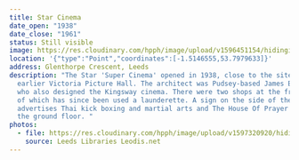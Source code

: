 ```yaml
---
title: Star Cinema
date_open: "1938"
date_close: "1961"
status: Still visible
image: https://res.cloudinary.com/hpph/image/upload/v1596451154/hidinginplainsight/starcinema.svg
location: '{"type":"Point","coordinates":[-1.5146555,53.7979633]}'
address: Glenthorpe Crescent, Leeds
description: "The Star 'Super Cinema' opened in 1938, close to the site of the
  earlier Victoria Picture Hall. The architect was Pudsey-based James Brodie,
  who also designed the Kingsway cinema. There were two shops at the front, one
  of which has since been used a launderette. A sign on the side of the building
  advertises Thai kick boxing and martial arts and The House Of Prayer occupies
  the ground floor. "
photos:
  - file: https://res.cloudinary.com/hpph/image/upload/v1597320920/hidinginplainsight/Star_Cinema_Leeds_Libraries_2002820_81689090.jpg
    source: Leeds Libraries Leodis.net
---
```


